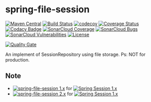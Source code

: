 # spring-file-session
[![Maven Central](https://img.shields.io/maven-central/v/com.gitee.ian4hu/spring-file-session.svg?label=Maven%20Central)](https://search.maven.org/search?q=g:com.gitee.ian4hu%20AND%20a:spring-file-session)
[![Build Status](https://travis-ci.org/ian4hu/spring-file-session.svg?branch=master)](https://travis-ci.org/ian4hu/spring-file-session)
[![codecov](https://codecov.io/gh/ian4hu/spring-file-session/branch/master/graph/badge.svg)](https://codecov.io/gh/ian4hu/spring-file-session)
[![Coverage Status](https://coveralls.io/repos/github/ian4hu/spring-file-session/badge.svg?branch=master)](https://coveralls.io/github/ian4hu/spring-file-session?branch=master)
[![Codacy Badge](https://api.codacy.com/project/badge/Grade/4806a0a8e6454830b6933100ce0d75df)](https://www.codacy.com/project/ian4hu/spring-file-session/dashboard?utm_source=github.com&amp;utm_medium=referral&amp;utm_content=ian4hu/spring-file-session&amp;utm_campaign=Badge_Grade_Dashboard)
[![SonarCloud Coverage](https://sonarcloud.io/api/project_badges/measure?project=com.gitee.ian4hu%3Aspring-file-session&metric=coverage)](https://sonarcloud.io/component_measures?id=com.gitee.ian4hu%3Aspring-file-session&metric=Coverage)
[![SonarCloud Bugs](https://sonarcloud.io/api/project_badges/measure?project=com.gitee.ian4hu%3Aspring-file-session&metric=bugs)](https://sonarcloud.io/component_measures?id=com.gitee.ian4hu%3Aspring-file-session&metric=Reliability)
[![SonarCloud Vulnerabilities](https://sonarcloud.io/api/project_badges/measure?project=com.gitee.ian4hu%3Aspring-file-session&metric=vulnerabilities)](https://sonarcloud.io/component_measures?id=com.gitee.ian4hu%3Aspring-file-session&metric=Security)
[![License](https://img.shields.io/badge/license-Apache%202-4EB1BA.svg)](https://www.apache.org/licenses/LICENSE-2.0.html)

[![Quality Gate](https://sonarcloud.io/api/project_badges/quality_gate?project=com.gitee.ian4hu%3Aspring-file-session)](https://sonarcloud.io/dashboard?id=com.gitee.ian4hu%3Aspring-file-session)

An implement of SessionRepository using file storage. Ps: NOT for production.


## Note

 - [![spring-file-session 1.x](https://img.shields.io/maven-central/v/com.gitee.ian4hu/spring-file-session/1.svg?label=spring-file-session)](https://search.maven.org/search?q=g:com.gitee.ian4hu%20AND%20a:spring-file-session)
 for [![Spring Session 1.x](https://img.shields.io/badge/Spring%20Session-1.x-blue.svg)](https://spring.io/projects/spring-session#learn)
 - [![spring-file-session 2.x](https://img.shields.io/maven-central/v/com.gitee.ian4hu/spring-file-session/2.svg?label=spring-file-session)](https://search.maven.org/search?q=g:com.gitee.ian4hu%20AND%20a:spring-file-session)
 for [![Spring Session 1.x](https://img.shields.io/badge/Spring%20Session-2.x-blue.svg)](https://spring.io/projects/spring-session#learn)
